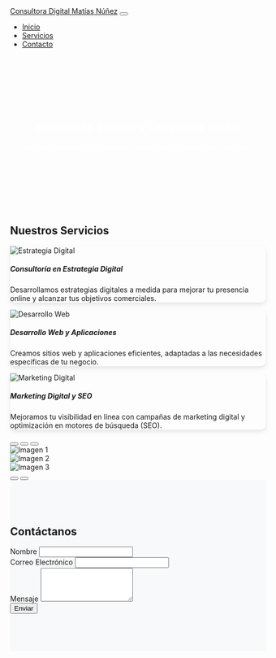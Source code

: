 <!DOCTYPE html>
<html lang="es">
<head>
  <meta charset="UTF-8" />
  <meta name="viewport" content="width=device-width, initial-scale=1.0" />
  <title>Consultora Digital Matías Núñez</title>
  <link href="https://cdn.jsdelivr.net/npm/bootstrap@5.3.0/dist/css/bootstrap.min.css" rel="stylesheet">
  <style>
    .hero {
      background-image: url('https://picsum.photos/seed/hero/1200/400');
      background-size: cover;
      background-position: center;
      padding: 100px 0;
      color: white;
      text-align: center;
    }
    .card {
      border-radius: 10px;
      box-shadow: 0 4px 8px rgba(0,0,0,0.1);
    }
    #contacto {
      background-color: #f8f9fa;
      padding: 60px 0;
    }
  </style>
</head>
<body>

<!-- NAVBAR -->
<nav class="navbar navbar-expand-lg navbar-dark bg-dark">
  <div class="container">
    <a class="navbar-brand" href="#">Consultora Digital Matías Núñez</a>
    <button class="navbar-toggler" type="button" data-bs-toggle="collapse" data-bs-target="#navbarNav">
      <span class="navbar-toggler-icon"></span>
    </button>
    <div class="collapse navbar-collapse" id="navbarNav">
      <ul class="navbar-nav ms-auto">
        <li class="nav-item"><a class="nav-link active" href="#">Inicio</a></li>
        <li class="nav-item"><a class="nav-link" href="#servicios">Servicios</a></li>
        <li class="nav-item"><a class="nav-link" href="#contacto">Contacto</a></li>
      </ul>
    </div>
  </div>
</nav>

<!-- HERO -->
<section class="hero">
  <div class="container">
    <h1>Bienvenido a nuestra Consultora Digital</h1>
    <p>Impulsa tu negocio con nuestras soluciones digitales personalizadas</p>
  </div>
</section>

<!-- SERVICIOS -->
<section id="servicios" class="py-5">
  <div class="container">
    <h2 class="text-center mb-4">Nuestros Servicios</h2>
    <div class="row g-4">
      <div class="col-md-4">
        <div class="card">
          <img src="https://picsum.photos/seed/1/400/250" class="card-img-top" alt="Estrategia Digital">
          <div class="card-body">
            <h5 class="card-title">Consultoría en Estrategia Digital</h5>
            <p class="card-text">Desarrollamos estrategias digitales a medida para mejorar tu presencia online y alcanzar tus objetivos comerciales.</p>
          </div>
        </div>
      </div>
      <div class="col-md-4">
        <div class="card">
          <img src="https://picsum.photos/seed/2/400/250" class="card-img-top" alt="Desarrollo Web">
          <div class="card-body">
            <h5 class="card-title">Desarrollo Web y Aplicaciones</h5>
            <p class="card-text">Creamos sitios web y aplicaciones eficientes, adaptadas a las necesidades específicas de tu negocio.</p>
          </div>
        </div>
      </div>
      <div class="col-md-4">
        <div class="card">
          <img src="https://picsum.photos/seed/3/400/250" class="card-img-top" alt="Marketing Digital">
          <div class="card-body">
            <h5 class="card-title">Marketing Digital y SEO</h5>
            <p class="card-text">Mejoramos tu visibilidad en línea con campañas de marketing digital y optimización en motores de búsqueda (SEO).</p>
          </div>
        </div>
      </div>
    </div>
  </div>
</section>

<!-- CARRUSEL -->
<div id="carouselExampleIndicators" class="carousel slide" data-bs-ride="carousel">
  <div class="carousel-indicators">
    <button type="button" data-bs-target="#carouselExampleIndicators" data-bs-slide-to="0" class="active"></button>
    <button type="button" data-bs-target="#carouselExampleIndicators" data-bs-slide-to="1"></button>
    <button type="button" data-bs-target="#carouselExampleIndicators" data-bs-slide-to="2"></button>
  </div>
  <div class="carousel-inner">
    <div class="carousel-item active">
      <img src="https://picsum.photos/seed/car1/1200/400" class="d-block w-100" alt="Imagen 1">
    </div>
    <div class="carousel-item">
      <img src="https://picsum.photos/seed/car2/1200/400" class="d-block w-100" alt="Imagen 2">
    </div>
    <div class="carousel-item">
      <img src="https://picsum.photos/seed/car3/1200/400" class="d-block w-100" alt="Imagen 3">
    </div>
  </div>
  <button class="carousel-control-prev" type="button" data-bs-target="#carouselExampleIndicators" data-bs-slide="prev">
    <span class="carousel-control-prev-icon"></span>
  </button>
  <button class="carousel-control-next" type="button" data-bs-target="#carouselExampleIndicators" data-bs-slide="next">
    <span class="carousel-control-next-icon"></span>
  </button>
</div>

<!-- CONTACTO -->
<section id="contacto">
  <div class="container">
    <h2 class="text-center mb-4">Contáctanos</h2>
    <form class="row g-3">
      <div class="col-md-6">
        <label for="nombre" class="form-label">Nombre</label>
        <input type="text" class="form-control" id="nombre" required>
      </div>
      <div class="col-md-6">
        <label for="correo" class="form-label">Correo Electrónico</label>
        <input type="email" class="form-control" id="correo" required>
      </div>
      <div class="col-12">
        <label for="mensaje" class="form-label">Mensaje</label>
        <textarea class="form-control" id="mensaje" rows="4" required></textarea>
      </div>
      <div class="col-12 text-center">
        <button type="submit" class="btn btn-primary">Enviar</button>
      </div>
    </form>
  </div>
</section>

<!-- SCRIPTS -->
<script src="https://cdn.jsdelivr.net/npm/bootstrap@5.3.0/dist/js/bootstrap.bundle.min.js"></script>

</body>
</html>
